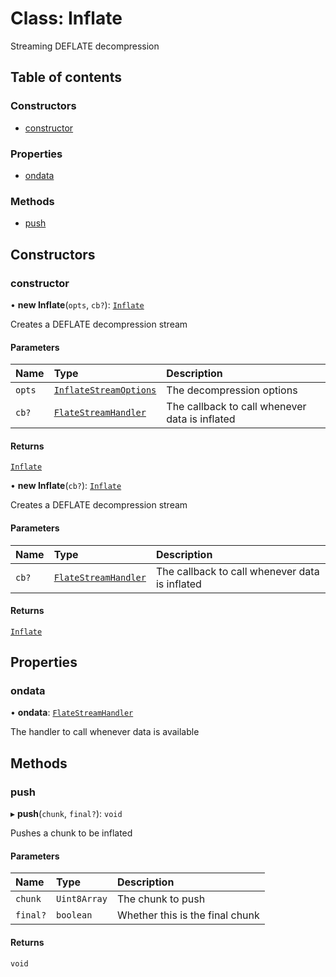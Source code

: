 # Class: Inflate

Streaming DEFLATE decompression

## Table of contents

### Constructors

- [constructor](Inflate.md#constructor)

### Properties

- [ondata](Inflate.md#ondata)

### Methods

- [push](Inflate.md#push)

## Constructors

### constructor

• **new Inflate**(`opts`, `cb?`): [`Inflate`](Inflate.md)

Creates a DEFLATE decompression stream

#### Parameters

| Name | Type | Description |
| :------ | :------ | :------ |
| `opts` | [`InflateStreamOptions`](../interfaces/InflateStreamOptions.md) | The decompression options |
| `cb?` | [`FlateStreamHandler`](../README.md#flatestreamhandler) | The callback to call whenever data is inflated |

#### Returns

[`Inflate`](Inflate.md)

• **new Inflate**(`cb?`): [`Inflate`](Inflate.md)

Creates a DEFLATE decompression stream

#### Parameters

| Name | Type | Description |
| :------ | :------ | :------ |
| `cb?` | [`FlateStreamHandler`](../README.md#flatestreamhandler) | The callback to call whenever data is inflated |

#### Returns

[`Inflate`](Inflate.md)

## Properties

### ondata

• **ondata**: [`FlateStreamHandler`](../README.md#flatestreamhandler)

The handler to call whenever data is available

## Methods

### push

▸ **push**(`chunk`, `final?`): `void`

Pushes a chunk to be inflated

#### Parameters

| Name | Type | Description |
| :------ | :------ | :------ |
| `chunk` | `Uint8Array` | The chunk to push |
| `final?` | `boolean` | Whether this is the final chunk |

#### Returns

`void`
